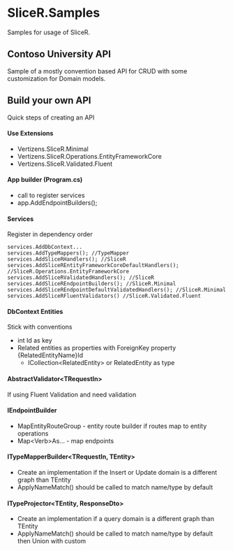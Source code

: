# SliceR.Samples

Samples for usage of SliceR.

## Contoso University API

Sample of a mostly convention based API for CRUD with some customization for Domain models.

## Build your own API

Quick steps of creating an API

#### Use Extensions
* Vertizens.SliceR.Minimal
* Vertizens.SliceR.Operations.EntityFrameworkCore
* Vertizens.SliceR.Validated.Fluent

#### App builder (Program.cs)
* call to register services
* app.AddEndpointBuilders();
	
#### Services
Register in dependency order
```
services.AddDbContext...
services.AddTypeMappers(); //TypeMapper
services.AddSliceRHandlers(); //SliceR						
services.AddSliceREntityFrameworkCoreDefaultHandlers(); //SliceR.Operations.EntityFrameworkCore
services.AddSliceRValidatedHandlers(); //SliceR
services.AddSliceREndpointBuilders(); //SliceR.Minimal
services.AddSliceREndpointDefaultValidatedHandlers(); //SliceR.Minimal
services.AddSliceRFluentValidators() //SliceR.Validated.Fluent
```
	
#### DbContext Entities
Stick with conventions

* int Id as key
* Related entities as properties with ForeignKey property {RelatedEntityName}Id
	+ ICollection&lt;RelatedEntity&gt; or RelatedEntity as type

#### AbstractValidator&lt;TRequestIn&gt;

If using Fluent Validation and need validation
	
#### IEndpointBuilder
* MapEntityRouteGroup - entity route builder if routes map to entity operations
* Map&lt;Verb&gt;As... - map endpoints
	
#### ITypeMapperBuilder&lt;TRequestIn, TEntity&gt;
* Create an implementation if the Insert or Update domain is a different graph than TEntity
* ApplyNameMatch() should be called to match name/type by default
	
#### ITypeProjector&lt;TEntity, ResponseDto&gt;
* Create an implementation if a query domain is a different graph than TEntity
* ApplyNameMatch() should be called to match name/type by default then Union with custom
